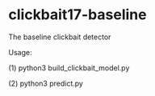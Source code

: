 # clickbait17-baseline
The baseline clickbait detector


Usage:

(1) python3 build_clickbait_model.py <path to clickbait17-validation-170630>


(2) python3 predict.py <path to clickbait17-test-170729> <path to store predictions>
